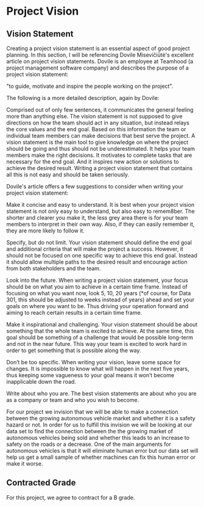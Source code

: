 # Project Vision

## Vision Statement 
Creating a project vision statement is an essential aspect of good project planning. In this section, I will be referencing Dovile Misevičiūtė's excellent article on project vision statements. Dovile is an employee at Teamhood (a project management software company) and describes the purpose of a project vision statement:

"to guide, motivate and inspire the people working on the project".

The following is a more detailed description, again by Dovile:

Comprised out of only few sentences, it communicates the general feeling more than anything else. The vision statement is not supposed to give directions on how the team should act in any situation, but instead relays the core values and the end goal. Based on this information the team or individual team members can make decisions that best serve the project. A vision statement is the main tool to give knowledge on where the project should be going and thus should not be underestimated. It helps your team members make the right decisions. It motivates to complete tasks that are necessary for the end goal. And it inspires new action or solutions to achieve the desired result. Writing a project vision statement that contains all this is not easy and should be taken seriously.

Dovile's article offers a few suggestions to consider when writing your project vision statement:

Make it concise and easy to understand. It is best when your project vision statement is not only easy to understand, but also easy to remem8ber. The shorter and clearer you make it, the less grey area there is for your team members to interpret in their own way. Also, if they can easily remember it, they are more likely to follow it.

Specify, but do not limit. Your vision statement should define the end goal and additional criteria that will make the project a success. However, it should not be focused on one specific way to achieve this end goal. Instead it should allow multiple paths to the desired result and encourage action from both stakeholders and the team.

Look into the future. When writing a project vision statement, your focus should be on what you aim to achieve in a certain time frame. Instead of focusing on what you want now, look 5, 10, 20 years (*of course, for Data 301, this should be adjusted to weeks instead of years) ahead and set your goals on where you want to be. Thus driving your operation forward and aiming to reach certain results in a certain time frame.

Make it inspirational and challenging. Your vision statement should be about something that the whole team is excited to achieve. At the same time, this goal should be something of a challenge that would be possible long-term and not in the near future. This way your team is excited to work hard in order to get something that is possible along the way.

Don’t be too specific. When writing your vision, leave some space for changes. It is impossible to know what will happen in the next five years, thus keeping some vagueness to your goal means it won’t become inapplicable down the road.

Write about who you are. The best vision statements are about who you are as a company or team and who you wish to become.


For our project we invision that we will be able to make a connection between the growing autonomous vehicle market and whether it is a safety hazard or not. In order for us to fulfill this invision we will be looking at our data set to find the connection between the the growing market of autonomous vehicles being sold and whether this leads to an increase to safety on the roads or a decrease. One of the main arguments for autonomous vehicles is that it will eliminate human error but our data set will help us get a small sample of whether machines can fix this human error or make it worse.

## Contracted Grade

For this project, we agree to contract for a B grade.


